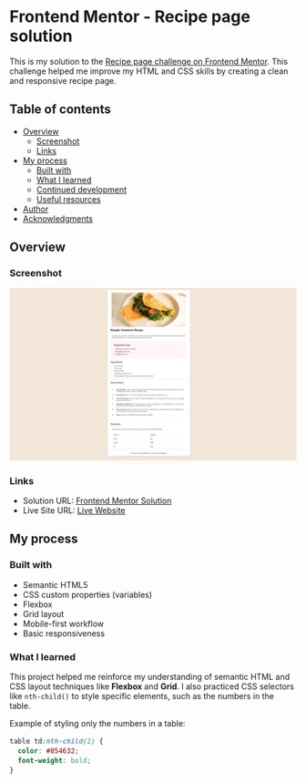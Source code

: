# Frontend Mentor - Recipe page solution

This is my solution to the [Recipe page challenge on Frontend Mentor](https://www.frontendmentor.io/challenges/recipe-page-KiTsR8QQKm). This challenge helped me improve my HTML and CSS skills by creating a clean and responsive recipe page.

## Table of contents

- [Overview](#overview)
  - [Screenshot](#screenshot)
  - [Links](#links)
- [My process](#my-process)
  - [Built with](#built-with)
  - [What I learned](#what-i-learned)
  - [Continued development](#continued-development)
  - [Useful resources](#useful-resources)
- [Author](#author)
- [Acknowledgments](#acknowledgments)

## Overview

### Screenshot

![Screenshot of the project](./Screenshot.png)

### Links

- Solution URL: [Frontend Mentor Solution](https://www.frontendmentor.io/challenges/recipe-page-KiTsR8QQKm)
- Live Site URL: [Live Website](https://receipepagehtmlcss.netlify.app/)

## My process

### Built with

- Semantic HTML5
- CSS custom properties (variables)
- Flexbox
- Grid layout
- Mobile-first workflow
- Basic responsiveness

### What I learned

This project helped me reinforce my understanding of semantic HTML and CSS layout techniques like **Flexbox** and **Grid**. I also practiced CSS selectors like `nth-child()` to style specific elements, such as the numbers in the table.

Example of styling only the numbers in a table:

```css
table td:nth-child(2) {
  color: #854632;
  font-weight: bold;
}
